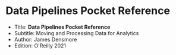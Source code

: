 # Data Pipelines Pocket Reference

- Title: **Data Pipelines Pocket Reference**
- Subtitle: Moving and Processing Data for Analytics
- Author: James Densmore
- Edition: O'Reilly 2021
